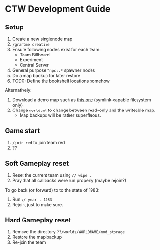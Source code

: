 # CTW Development Guide


## Setup

1. Create a new singlenode map
2. `/grantme creative`
3. Ensure following nodes exist for each team:
	* Team Billboard
	* Experiment
	* Central Server
4. General purpose `^npc:.*` spawner nodes
5. Do a map backup for later restore
6. TODO: Define the bookshelf locations somehow

Alternatively:

1. Download a demo map such as [this one](https://krock-works.uk.to/u/ctw_dummy.tar.gz) (symlink-capable filesystem only).
2. Change `world.mt` to change between read-only and the writeable map.
	* Map backups will be rather superfluous.

## Game start

1. `/join red` to join team red
2. ??


## Soft Gameplay reset

1. Reset the current team using `// wipe .`
2. Pray that all callbacks were run properly (maybe rejoin?)

To go back (or forward) to to the state of 1983:

1. Run `// year . 1983`
2. Rejoin, just to make sure.

## Hard Gameplay reset

1. Remove the directory `??/worlds/WORLDNAME/mod_storage`
2. Restore the map backup
3. Re-join the team
